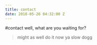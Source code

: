 ```yaml
---
title: contact
date: 2018-05-26 04:32:00 Z
---
```


#contact
well, what are you waiting for?
> might as well do it now
ya slow dogg